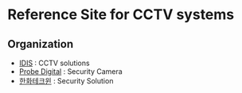# Reference Site for CCTV systems  

## Organization 

- [IDIS](https://www.idisglobal.com/) : CCTV solutions
- [Probe Digital](https://www.probedigital.com/) : Security Camera <!-- 이기연 대표 010-5349-1069 --> 
- [한화테크윈](https://www.hanwha-security.com/ko/index.do) : Security Solution
